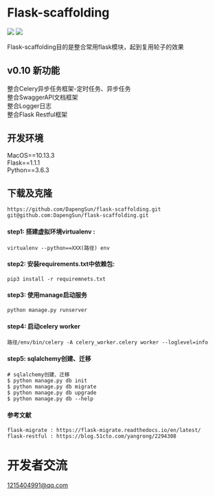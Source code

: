 # Flask-scaffolding
![](https://img.shields.io/badge/version-0.1-green.svg) ![](https://img.shields.io/badge/build-developing-blue.svg)

Flask-scaffolding目的是整合常用flask模块，起到复用轮子的效果<br>

## v0.10 新功能
整合Celery异步任务框架-定时任务、异步任务<br>
整合SwaggerAPI文档框架<br>
整合Logger日志<br>
整合Flask Restful框架<br>


## 开发环境
MacOS==10.13.3 <br>
Flask==1.1.1 <br>
Python==3.6.3 <br>

## 下载及克隆
```
https://github.com/DapengSun/flask-scaffolding.git
git@github.com:DapengSun/flask-scaffolding.git
```

#### step1: 搭建虚拟环境virtualenv :
```
virtualenv --python==XXX(路径) env
```
#### step2: 安装requirements.txt中依赖包:
```
pip3 install -r requiremnets.txt 
```
#### step3: 使用manage启动服务
```
python manage.py runserver  
```
#### step4: 启动celery worker
 ```
路径/env/bin/celery -A celery_worker.celery worker --loglevel=info
```
#### step5: sqlalchemy创建、迁移
 ```
# sqlalchemy创建、迁移
$ python manage.py db init
$ python manage.py db migrate
$ python manage.py db upgrade
$ python manage.py db --help
```

#### 参考文献
 ```
flask-migrate : https://flask-migrate.readthedocs.io/en/latest/
flask-restful : https://blog.51cto.com/yangrong/2294308
```

# 开发者交流
1215404991@qq.com<br>


